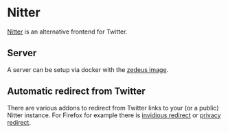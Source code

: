 # Nitter

[Nitter](https://github.com/zedeus/nitter) is an alternative frontend for
Twitter.

## Server

A server can be setup via docker with the [zedeus image](./docker-images/zedeus_-_nitter.md).

## Automatic redirect from Twitter

There are various addons to redirect from Twitter links to your (or a public)
Nitter instance.
For Firefox for example there is
[invidious redirect](https://addons.mozilla.org/en-US/firefox/addon/nitter-redirect/)
or [privacy redirect](https://addons.mozilla.org/en-US/firefox/addon/privacy-redirect/).
